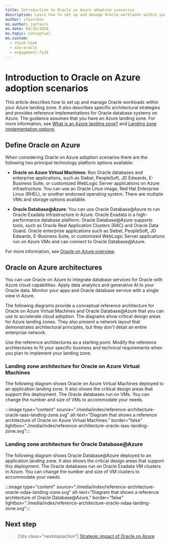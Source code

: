 ```yaml
---
title: Introduction to Oracle on Azure adoption scenarios
description: Learn how to set up and manage Oracle workloads within your Azure landing zone. 
author: jfaurskov
ms.author: janfaurs
ms.date: 04/26/2024
ms.topic: conceptual
ms.custom:
  - think-tank
  - e2e-oracle
  - engagement-fy24
---
```

# Introduction to Oracle on Azure adoption scenarios

This article describes how to set up and manage Oracle workloads within your Azure landing zone. It also describes specific architectural strategies and provides reference implementations for Oracle database systems on Azure. The guidance assumes that you have an Azure landing zone. For more information, see [What is an Azure landing zone?](/azure/cloud-adoption-framework/ready/landing-zone/implementation-options) and [Landing zone implementation options](/azure/cloud-adoption-framework/ready/landing-zone/implementation-options).

## Define Oracle on Azure

When considering Oracle on Azure adoption scenarios there are the following two principal technology platform options available:

- **Oracle on Azure Virtual Machines**: Run Oracle databases and enterprise applications, such as Siebel, PeopleSoft, JD Edwards, E-Business Suite, or customized WebLogic Server applications on Azure infrastructure. You can use an Oracle Linux image, Red Hat Enterprise Linux (RHEL), or another endorsed operating system. There are multiple VMs and storage options available.

- **Oracle Database@Azure**: You can use Oracle Database@Azure to run Oracle Exadata infrastructure in Azure. Oracle Exadata is a high-performance database platform. Oracle Database@Azure supports tools, such as Oracle Real Application Clusters (RAC) and Oracle Data Guard. Oracle enterprise applications such as Siebel, PeopleSoft, JD Edwards, E-Business Suite, or customized WebLogic Server applications run on Azure VMs and can connect to Oracle Database@Azure.

For more information, see [Oracle on Azure overview](/azure/oracle/oracle-azure-overview).

## Oracle on Azure architectures

You can use Oracle on Azure to integrate database services for Oracle with Azure cloud capabilities. Apply data analytics and generative AI to your Oracle data. Monitor your apps and Oracle database service with a single view in Azure.

The following diagrams provide a conceptual reference architecture for Oracle on Azure Virtual Machines and Oracle Database@Azure that you can use to accelerate cloud adoption. The diagrams show critical design areas for Azure landing zones. They also present a network layout that demonstrates architectural principles, but they don't detail an entire enterprise network.

Use the reference architectures as a starting point. Modify the reference architectures to fit your specific business and technical requirements when you plan to implement your landing zone.

### Landing zone architecture for Oracle on Azure Virtual Machines

The following diagram shows Oracle on Azure Virtual Machines deployed to an application landing zone. It also shows the critical design areas that support this deployment. The Oracle databases run on VMs. You can change the number and size of VMs to accommodate your needs.

:::image type="content" source="./media/index/reference-architecture-oracle-iaas-landing-zone.svg" alt-text="Diagram that shows a reference architecture of Oracle on Azure Virtual Machines." border="false" lightbox="./media/index/reference-architecture-oracle-iaas-landing-zone.svg":::

### Landing zone architecture for Oracle Database@Azure

The following diagram shows Oracle Database@Azure deployed to an application landing zone. It also shows the critical design areas that support this deployment. The Oracle databases run on Oracle Exadata VM clusters in Azure. You can change the number and size of VM clusters to accommodate your needs.

:::image type="content" source="./media/index/reference-architecture-oracle-odaa-landing-zone.svg" alt-text="Diagram that shows a reference architecture of Oracle Database@Azure." border="false" lightbox="./media/index/reference-architecture-oracle-odaa-landing-zone.svg":::

## Next step

> [!div class="nextstepaction"]
> [Strategic impact of Oracle on Azure](oracle-landing-zone-strategy.md)
